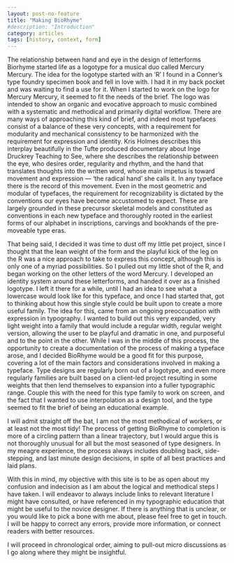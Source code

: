 ```yaml
---
layout: post-no-feature
title: "Making BioRhyme"
#description: "Introduction"
category: articles
tags: [history, context, form]
---
```


The relationship between hand and eye in the design of letterforms 
Biorhyme started life as a logotype for a musical duo called Mercury Mercury. The idea for the logotype started with an ‘R’ I found in a Conner’s type foundry specimen book and fell in love with. I had it in my back pocket and was waiting to find a use for it. When I started to work on the logo for Mercury Mercury, it seemed to fit the needs of the brief. The logo was intended to show an organic and evocative approach to music combined with a systematic and methodical and primarily digital workflow. There are many ways of approaching this kind of brief, and indeed most typefaces consist of a balance of these very concepts, with a requirement for modularity and mechanical consistency to be harmonized with the requirement for expression and identity. Kris Holmes describes this interplay beautifully in the Tufte produced documentary about Inge Druckrey Teaching to See, where she describes the relationship between the eye, who desires order, regularity and rhythm, and the hand that translates thoughts into the written word, whose main impetus is toward movement and expression — ‘the radical hand’ she calls it. In any typeface there is the record of this movement. Even in the most geometric and modular of typefaces, the requirement for recognizability is dictated by the conventions our eyes have become accustomed to expect. These are largely grounded in these precursor skeletal models and constituted as conventions in each new typeface and thoroughly rooted in the earliest forms of our alphabet in inscriptions, carvings and bookhands of the pre-moveable type eras.

That being said, I decided it was time to dust off my little pet project, since I thought that the lean weight of the form and the playful kick of the leg on the R was a nice approach to take to express this concept, although this is only one of a myriad possibilities. So I pulled out my little shot of the R, and began working on the other letters of the word Mercury. I developed an identity system around these letterforms, and handed it over as a finished logotype. I left it there for a while, until l had an idea to see what a lowercase would look like for this typeface, and once I had started that, got to thinking about how this single style could be built upon to create a more useful family. The idea for this, came from an ongoing preoccupation with expression in typography. I wanted to build out this very expanded, very light weight into a family that would include a regular width, regular weight version, allowing the user to be playful and dramatic in one, and purposeful and to the point in the other. While I was in the middle of this process, the opportunity to create a documentation of the process of making a typeface arose, and I decided BioRhyme would be a good fit for this purpose, covering a lot of the main factors and considerations involved in making a typeface. Type designs are regularly born out of a logotype, and even more regularly families are built based on a client-led project resulting in some weights that then lend themselves to expansion into a fuller typographic range. Couple this with the need for this type family to work on screen, and the fact that I wanted to use interpolation as a design tool, and the type seemed to fit the brief of being an educational example.

I will admit straight off the bat, I am not the most methodical of workers, or at least not the most tidy! The process of getting BioRhyme to completion is more of a circling pattern than a linear trajectory, but I would argue this is not thoroughly unusual for all but the most seasoned of type designers. In my meagre experience, the process always includes doubling back, side-stepping, and last minute design decisions, in spite of all best practices and laid plans.

With this in mind, my objective with this site is to be as open about my confusion and indecision as I am about the logical and methodical steps I have taken. I will endeavor to always include links to relevant literature I might have consulted, or have referenced in my typographic education that might be useful to the novice designer. If there is anything that is unclear, or you would like to pick a bone with me about, please feel free to get in touch. I will be happy to correct any errors, provide more information, or connect readers with better resources.

I will proceed in chronological order, aiming to pull-out micro discussions as I go along where they might be insightful.
